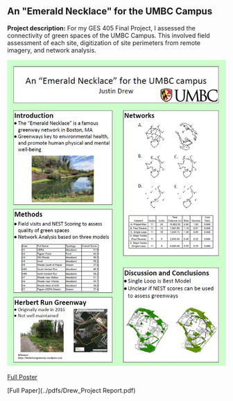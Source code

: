 ## An "Emerald Necklace" for the UMBC Campus

**Project description:** For my GES 405 Final Project, I assessed the connectivity of green spaces of the UMBC Campus. This involved field assessment of each site, digitization of site perimeters from remote imagery, and network analysis.

<img src="../images/Poster_Sshot.JPG?raw=true"/>

[Full Poster](../pdfs/Drew_Poster.pdf)  

[Full Paper](../pdfs/Drew_Project Report.pdf)
